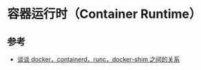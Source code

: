 # 容器运行时（Container Runtime）

## 参考

* [谈谈 docker，containerd，runc，docker-shim 之间的关系](https://blog.csdn.net/u013812710/article/details/79001463)

